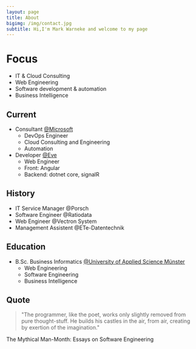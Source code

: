 ```yaml
---
layout: page
title: About
bigimg: /img/contact.jpg
subtitle: Hi,I'm Mark Warneke and welcome to my page
---
```


# Focus

- IT & Cloud Consulting
- Web Engineering
- Software development & automation
- Business Intelligence

## Current

- Consultant [@Microsoft](https://microsoft.com)
  - DevOps Engineer
  - Cloud Consulting and Engineering
  - Automation
- Developer [@Eve](https://starteve.ai)
  - Web Engineer
  - Front: Angular
  - Backend: dotnet core, signalR

## History

- IT Service Manager @Porsch
- Software Engineer @Ratiodata
- Web Engineer @Vectron System
- Management Assistent @ETe-Datentechnik

## Education

- B.Sc. Business Informatics [@University of Applied Science Münster](https://en.fh-muenster.de)
  - Web Engineering
  - Software Engineering
  - Business Intelligence 

## Quote

> "The programmer, like the poet, works only slightly removed from pure thought-stuff. He builds his castles in the air, from air, creating by exertion of the imagination."

The Mythical Man-Month: Essays on Software Engineering
